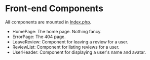 # Front-end Components

All components are mounted in [Index.php](index.php).

- HomePage: The home page. Nothing fancy.
- ErrorPage: The 404 page.
- LeaveReview: Component for leaving a review for a user.
- ReviewList: Component for listing reviews for a user.
- UserHeader: Component for displaying a user's name and avatar.
